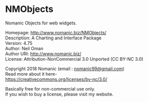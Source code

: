 # NMObjects
Nomanic Objects for web widgets.

Homepage: http://www.nomanic.biz/NMObjects/  
Description: A Charting and Interface Package  
Version: 4.75  
Author: Neil Oman  
Author URI: http://www.nomanic.biz/  
License: Attribution-NonCommercial 3.0 Unported (CC BY-NC 3.0)  
  
Copyright 2018  Nomanic  (email : nomanic99@gmail.com)  
Read more about it here-  
https://creativecommons.org/licenses/by-nc/3.0/  
  
Basically free for non-commercial use only.  
If you wish to buy a license, please visit my website.  
  
